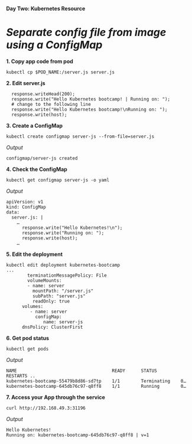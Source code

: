 **Day Two: Kubernetes Resource**
# *Separate config file from image using a ConfigMap*

**1. Copy app code from pod**
```
kubectl cp $POD_NAME:/server.js server.js
```
**2. Edit server.js**
```
  response.writeHead(200);
  response.write("Hello Kubernetes bootcamp! | Running on: ");
  # change to the following line
  response.write("Hello Kubernetes bootcamp!\nRunning on: ");
  response.write(host);
```
**3. Create a ConfigMap**
```
kubectl create configmap server-js --from-file=server.js
```
*Output*
```  
configmap/server-js created
```
**4. Check the ConfigMap**
```
kubectl get configmap server-js -o yaml
```
*Output*
```  
apiVersion: v1
kind: ConfigMap
data:
  server.js: |
    …
      response.write("Hello Kubernetes!\n");
      response.write("Running on: ");
      response.write(host);
    …
```
**5. Edit the deployment**
```
kubectl edit deployment kubernetes-bootcamp
...
        terminationMessagePolicy: File
        volumeMounts:
        - name: server
          mountPath: "/server.js"
          subPath: "server.js"
          readOnly: true
      volumes:
         - name: server
           configMap:
              name: server-js
      dnsPolicy: ClusterFirst
```
**6. Get pod status**
```
kubectl get pods
```
*Output*
```  
NAME                                    READY      STATUS         RESTARTS ..
kubernetes-bootcamp-55479b8d86-sd7tp    1/1        Terminating    0…
kubernetes-bootcamp-645db76c97-q8ff8    1/1        Running        0…
```
**7. Access your App through the service**
```
curl http://192.168.49.3:31196
```
*Output*
```  
Hello Kubernetes!
Running on: kubernetes-bootcamp-645db76c97-q8ff8 | v=1
```